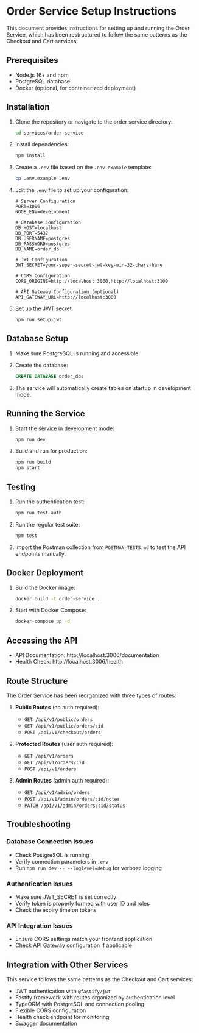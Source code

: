# Order Service Setup Instructions

This document provides instructions for setting up and running the Order Service, which has been restructured to follow the same patterns as the Checkout and Cart services.

## Prerequisites

- Node.js 16+ and npm
- PostgreSQL database
- Docker (optional, for containerized deployment)

## Installation

1. Clone the repository or navigate to the order service directory:
   ```bash
   cd services/order-service
   ```

2. Install dependencies:
   ```bash
   npm install
   ```

3. Create a `.env` file based on the `.env.example` template:
   ```bash
   cp .env.example .env
   ```

4. Edit the `.env` file to set up your configuration:
   ```
   # Server Configuration
   PORT=3006
   NODE_ENV=development
   
   # Database Configuration
   DB_HOST=localhost
   DB_PORT=5432
   DB_USERNAME=postgres
   DB_PASSWORD=postgres
   DB_NAME=order_db
   
   # JWT Configuration
   JWT_SECRET=your-super-secret-jwt-key-min-32-chars-here
   
   # CORS Configuration
   CORS_ORIGINS=http://localhost:3000,http://localhost:3100
   
   # API Gateway Configuration (optional)
   API_GATEWAY_URL=http://localhost:3000
   ```

5. Set up the JWT secret:
   ```bash
   npm run setup-jwt
   ```

## Database Setup

1. Make sure PostgreSQL is running and accessible.

2. Create the database:
   ```sql
   CREATE DATABASE order_db;
   ```

3. The service will automatically create tables on startup in development mode.

## Running the Service

1. Start the service in development mode:
   ```bash
   npm run dev
   ```

2. Build and run for production:
   ```bash
   npm run build
   npm start
   ```

## Testing

1. Run the authentication test:
   ```bash
   npm run test-auth
   ```

2. Run the regular test suite:
   ```bash
   npm test
   ```

3. Import the Postman collection from `POSTMAN-TESTS.md` to test the API endpoints manually.

## Docker Deployment

1. Build the Docker image:
   ```bash
   docker build -t order-service .
   ```

2. Start with Docker Compose:
   ```bash
   docker-compose up -d
   ```

## Accessing the API

- API Documentation: http://localhost:3006/documentation
- Health Check: http://localhost:3006/health

## Route Structure

The Order Service has been reorganized with three types of routes:

1. **Public Routes** (no auth required):
   - `GET /api/v1/public/orders`
   - `GET /api/v1/public/orders/:id`
   - `POST /api/v1/checkout/orders`

2. **Protected Routes** (user auth required):
   - `GET /api/v1/orders`
   - `GET /api/v1/orders/:id`
   - `POST /api/v1/orders`

3. **Admin Routes** (admin auth required):
   - `GET /api/v1/admin/orders`
   - `POST /api/v1/admin/orders/:id/notes`
   - `PATCH /api/v1/admin/orders/:id/status`

## Troubleshooting

### Database Connection Issues

- Check PostgreSQL is running
- Verify connection parameters in `.env`
- Run `npm run dev -- --loglevel=debug` for verbose logging

### Authentication Issues

- Make sure JWT_SECRET is set correctly
- Verify token is properly formed with user ID and roles
- Check the expiry time on tokens

### API Integration Issues

- Ensure CORS settings match your frontend application
- Check API Gateway configuration if applicable

## Integration with Other Services

This service follows the same patterns as the Checkout and Cart services:

- JWT authentication with `@fastify/jwt`
- Fastify framework with routes organized by authentication level
- TypeORM with PostgreSQL and connection pooling
- Flexible CORS configuration
- Health check endpoint for monitoring
- Swagger documentation 